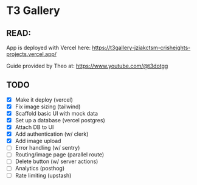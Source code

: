 # T3 Gallery

## READ:

App is deployed with Vercel here: https://t3gallery-jziakctsm-crisheights-projects.vercel.app/

Guide provided by Theo at: https://www.youtube.com/@t3dotgg

## TODO

- [x] Make it deploy (vercel)
- [x] Fix image sizing (tailwind)
- [x] Scaffold basic UI with mock data
- [x] Set up a database (vercel postgres)
- [x] Attach DB to UI
- [x] Add authentication (w/ clerk)
- [x] Add image upload
- [ ] Error handling (w/ sentry)
- [ ] Routing/image page (parallel route)
- [ ] Delete button (w/ server actions)
- [ ] Analytics (posthog)
- [ ] Rate limiting (upstash)
